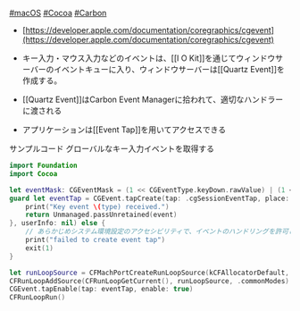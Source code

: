 [#macOS](macOS) [#Cocoa](Cocoa) [#Carbon](Carbon)
- [https://developer.apple.com/documentation/coregraphics/cgevent](https://developer.apple.com/documentation/coregraphics/cgevent)

- キー入力・マウス入力などのイベントは、[[I O Kit]]を通じてウィンドウサーバーのイベントキューに入り、ウィンドウサーバーは[[Quartz Event]]を作成する。
- [[Quartz Event]]はCarbon Event Managerに拾われて、適切なハンドラーに渡される
- アプリケーションは[[Event Tap]]を用いてアクセスできる

サンプルコード
グローバルなキー入力イベントを取得する
```main.swift
import Foundation
import Cocoa

let eventMask: CGEventMask = (1 << CGEventType.keyDown.rawValue) | (1 << CGEventType.keyUp.rawValue)
guard let eventTap = CGEvent.tapCreate(tap: .cgSessionEventTap, place: .headInsertEventTap, options: .defaultTap, eventsOfInterest: eventMask, callback: {(proxy, type, event, refcon) in
    print("Key event \(type) received.")
    return Unmanaged.passUnretained(event)
}, userInfo: nil) else {
	// あらかじめシステム環境設定のアクセシビリティで、イベントのハンドリングを許可してあげる必要がある。
    print("failed to create event tap")
    exit(1)
}

let runLoopSource = CFMachPortCreateRunLoopSource(kCFAllocatorDefault, eventTap, 0)
CFRunLoopAddSource(CFRunLoopGetCurrent(), runLoopSource, .commonModes)
CGEvent.tapEnable(tap: eventTap, enable: true)
CFRunLoopRun()

```
